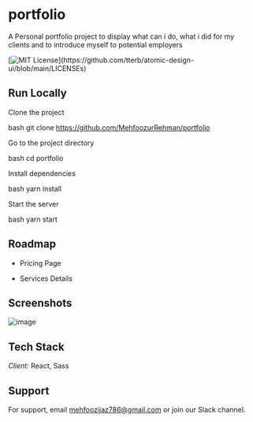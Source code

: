 # portfolio
A Personal portfolio project to display what can i do, what i did for my clients and to introduce myself to potential employers

[![MIT License](https://img.shields.io/apm/l/atomic-design-ui.svg?)](https://github.com/tterb/atomic-design-ui/blob/main/LICENSEs)


## Run Locally

Clone the project

bash
  git clone https://github.com/MehfoozurRehman/portfolio


Go to the project directory

bash
  cd portfolio


Install dependencies

bash
  yarn install


Start the server

bash
  yarn start



## Roadmap

- Pricing Page

- Services Details


## Screenshots

![image](https://user-images.githubusercontent.com/100939524/187102534-fe8c289c-c46d-49a9-acc9-d914ea140833.png)


## Tech Stack

*Client:* React, Sass


## Support

For support, email mehfoozijaz786@gmail.com or join our Slack channel.
